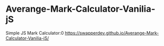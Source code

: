 # Averange-Mark-Calculator-Vanilia-jS
Simple JS Mark Calculator:0
https://swapperdev.github.io/Averange-Mark-Calculator-Vanilia-jS/
